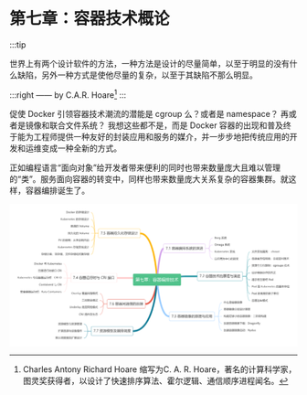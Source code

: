 # 第七章：容器技术概论

:::tip <a/>

世界上有两个设计软件的方法，一种方法是设计的尽量简单，以至于明显的没有什么缺陷，另外一种方式是使他尽量的复杂，以至于其缺陷不那么明显。

:::right
—— by C.A.R. Hoare[^1]
:::

促使 Docker 引领容器技术潮流的潜能是 cgroup 么？或者是 namespace？ 再或者是镜像和联合文件系统？ 我想这些都不是，而是 Docker 容器的出现和普及终于能为工程师提供一种友好的封装应用和服务的媒介，并一步步地把传统应用的开发和运维变成一种全新的方式。

正如编程语言“面向对象”给开发者带来便利的同时也带来数量庞大且难以管理的“类”。服务面向容器的转变中，同样也带来数量庞大关系复杂的容器集群。就这样，容器编排诞生了。


<div  align="center">
  <img src="../assets/container-summary.png" width = "550"  align=center />
</div>

[^1]: Charles Antony Richard Hoare 缩写为C. A. R. Hoare，著名的计算科学家，图灵奖获得者，以设计了快速排序算法、霍尔逻辑、通信顺序进程闻名。
